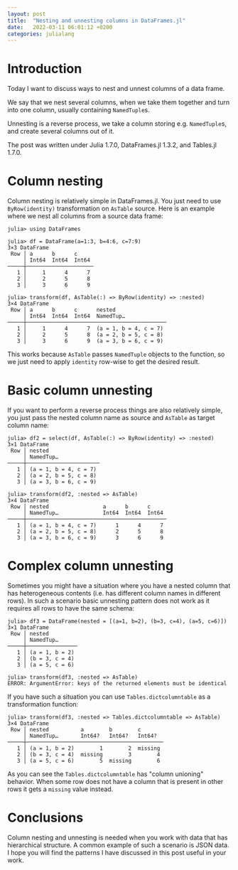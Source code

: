```yaml
---
layout: post
title:  "Nesting and unnesting columns in DataFrames.jl"
date:   2022-03-11 06:01:12 +0200
categories: julialang
---
```


# Introduction

Today I want to discuss ways to nest and unnest columns of a data frame.

We say that we nest several columns, when we take them together and turn
into one column, usually containing `NamedTuple`s.

Unnesting is a reverse process, we take a column storing e.g. `NamedTuple`s,
and create several columns out of it.

The post was written under Julia 1.7.0, DataFrames.jl 1.3.2, and Tables.jl
1.7.0.

# Column nesting

Column nesting is relatively simple in DataFrames.jl. You just need to use
`ByRow(identity)` transformation on `AsTable` source. Here is an example where
we nest all columns from a source data frame:

```
julia> using DataFrames

julia> df = DataFrame(a=1:3, b=4:6, c=7:9)
3×3 DataFrame
 Row │ a      b      c
     │ Int64  Int64  Int64
─────┼─────────────────────
   1 │     1      4      7
   2 │     2      5      8
   3 │     3      6      9

julia> transform(df, AsTable(:) => ByRow(identity) => :nested)
3×4 DataFrame
 Row │ a      b      c      nested
     │ Int64  Int64  Int64  NamedTup…
─────┼────────────────────────────────────────────
   1 │     1      4      7  (a = 1, b = 4, c = 7)
   2 │     2      5      8  (a = 2, b = 5, c = 8)
   3 │     3      6      9  (a = 3, b = 6, c = 9)
```

This works because `AsTable` passes `NamedTuple` objects to the function,
so we just need to apply `identity` row-wise to get the desired result.


# Basic column unnesting

If you want to perform a reverse process things are also relatively simple, you
just pass the nested column name as source and `AsTable` as target column name:

```
julia> df2 = select(df, AsTable(:) => ByRow(identity) => :nested)
3×1 DataFrame
 Row │ nested
     │ NamedTup…
─────┼───────────────────────
   1 │ (a = 1, b = 4, c = 7)
   2 │ (a = 2, b = 5, c = 8)
   3 │ (a = 3, b = 6, c = 9)

julia> transform(df2, :nested => AsTable)
3×4 DataFrame
 Row │ nested                 a      b      c
     │ NamedTup…              Int64  Int64  Int64
─────┼────────────────────────────────────────────
   1 │ (a = 1, b = 4, c = 7)      1      4      7
   2 │ (a = 2, b = 5, c = 8)      2      5      8
   3 │ (a = 3, b = 6, c = 9)      3      6      9
```

# Complex column unnesting

Sometimes you might have a situation where you have a nested column
that has heterogeneous contents (i.e. has different column names in different rows).
In such a scenario basic unnesting pattern does not work as it requires all rows
to have the same schema:

```
julia> df3 = DataFrame(nested = [(a=1, b=2), (b=3, c=4), (a=5, c=6)])
3×1 DataFrame
 Row │ nested
     │ NamedTup…
─────┼────────────────
   1 │ (a = 1, b = 2)
   2 │ (b = 3, c = 4)
   3 │ (a = 5, c = 6)

julia> transform(df3, :nested => AsTable)
ERROR: ArgumentError: keys of the returned elements must be identical
```

If you have such a situation you can use `Tables.dictcolumntable` as a
transformation function:

```
julia> transform(df3, :nested => Tables.dictcolumntable => AsTable)
3×4 DataFrame
 Row │ nested          a        b        c
     │ NamedTup…       Int64?   Int64?   Int64?
─────┼───────────────────────────────────────────
   1 │ (a = 1, b = 2)        1        2  missing
   2 │ (b = 3, c = 4)  missing        3        4
   3 │ (a = 5, c = 6)        5  missing        6
```

As you can see the `Tables.dictcolumntable` has "column unioning" behavior.
When some row does not have a column that is present in other rows it gets
a `missing` value instead.

# Conclusions

Column nesting and unnesting is needed when you work with data that has
hierarchical structure. A common example of such a scenario is JSON data. I
hope you will find the patterns I have discussed in this post useful in your
work.
